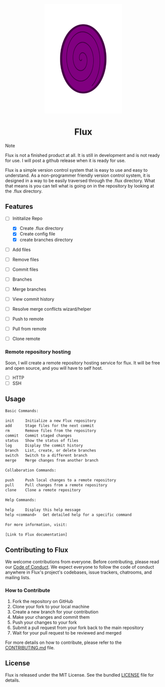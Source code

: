 <div align="center" markdown="1"> 
 <img src="assets/logo.png" width="250" alt="Flux Logo">
 <h1>Flux</h1>

</div>


> [!NOTE]  
> Flux is not a finished product at all. It is still in development and is not ready for use. I will post a github release when it is ready for use.

Flux is a simple version control system that is easy to use and easy to understand. As a non-programmer friendly version control system, it is designed in a way to be easily traversed through the .flux directory. What that means is you can tell what is going on in the repository by looking at the .flux directory. 

## Features
- [ ] Inititalize Repo
  - [x] Create .flux directory
  - [x] Create config file
  - [x] create branches directory
- [ ] Add files
- [ ] Remove files
- [ ] Commit files
- [ ] Branches
- [ ] Merge branches
- [ ] View commit history
- [ ] Resolve merge conflicts wizard/helper
- [ ] Push to remote
- [ ] Pull from remote
- [ ] Clone remote


### Remote repository hosting

Soon, I will create a remote repository hosting service for flux. It will be free and open source, and you will have to self host.

- [ ] HTTP
- [ ] SSH
<!--

## Installation

**Linux**
Snap:
```bash
snap install flux
```

**macOS**
```bash
brew install flux
```

**Windows**
```bash
winget install flux
```-->

## Usage
```
Basic Commands:

init     Initialize a new Flux repository
add      Stage files for the next commit
rm       Remove files from the repository
commit   Commit staged changes
status   Show the status of files
log      Display the commit history
branch   List, create, or delete branches
switch   Switch to a different branch
merge    Merge changes from another branch

Collaboration Commands:

push     Push local changes to a remote repository
pull     Pull changes from a remote repository
clone    Clone a remote repository

Help Commands:

help     Display this help message
help <command>   Get detailed help for a specific command

For more information, visit:

[Link to Flux documentation]
```

## Contributing to Flux

We welcome contributions from everyone. Before contributing, please read our [Code of Conduct](CODE_OF_CONDUCT.md). We expect everyone to follow the code of conduct anywhere in Flux's project's codebases, issue trackers, chatrooms, and mailing lists.

### How to Contribute

1. Fork the repository on GitHub
2. Clone your fork to your local machine
3. Create a new branch for your contribution
4. Make your changes and commit them
5. Push your changes to your fork
6. Submit a pull request from your fork back to the main repository
7. Wait for your pull request to be reviewed and merged

For more details on how to contribute, please refer to the [CONTRIBUTING.md](CONTRIBUTING.md) file.

## License

Flux is released under the MIT License. See the bundled [LICENSE](LICENSE.md) file for details.
